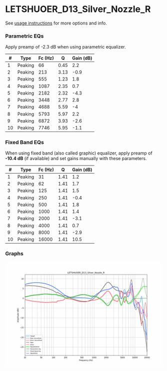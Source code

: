 # LETSHUOER_D13_Silver_Nozzle_R
See [usage instructions](https://github.com/jaakkopasanen/AutoEq#usage) for more options and info.

### Parametric EQs
Apply preamp of -2.3 dB when using parametric equalizer.

|   # | Type    |   Fc (Hz) |    Q |   Gain (dB) |
|-----|---------|-----------|------|-------------|
|   1 | Peaking |        66 | 0.45 |         2.2 |
|   2 | Peaking |       213 | 3.13 |        -0.9 |
|   3 | Peaking |       555 | 1.23 |         1.8 |
|   4 | Peaking |      1087 | 2.35 |         0.7 |
|   5 | Peaking |      2182 | 2.32 |        -4.3 |
|   6 | Peaking |      3448 | 2.77 |         2.8 |
|   7 | Peaking |      4688 | 5.59 |        -4   |
|   8 | Peaking |      5793 | 5.97 |         2.2 |
|   9 | Peaking |      6872 | 3.93 |        -2.6 |
|  10 | Peaking |      7746 | 5.95 |        -1.1 |

### Fixed Band EQs
When using fixed band (also called graphic) equalizer, apply preamp of **-10.4 dB** (if available) and set gains manually with these parameters.

|   # | Type    |   Fc (Hz) |    Q |   Gain (dB) |
|-----|---------|-----------|------|-------------|
|   1 | Peaking |        31 | 1.41 |         1.2 |
|   2 | Peaking |        62 | 1.41 |         1.7 |
|   3 | Peaking |       125 | 1.41 |         1.5 |
|   4 | Peaking |       250 | 1.41 |        -0.4 |
|   5 | Peaking |       500 | 1.41 |         1.8 |
|   6 | Peaking |      1000 | 1.41 |         1.4 |
|   7 | Peaking |      2000 | 1.41 |        -3.1 |
|   8 | Peaking |      4000 | 1.41 |         0.7 |
|   9 | Peaking |      8000 | 1.41 |        -2.9 |
|  10 | Peaking |     16000 | 1.41 |        10.5 |

### Graphs
![](./LETSHUOER_D13_Silver_Nozzle_R.png)
